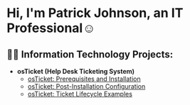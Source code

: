 <h1>Hi, I'm Patrick Johnson, an IT Professional</a>☺</h1>

<h2>👨‍💻 Information Technology Projects:</h2>

- <b>osTicket (Help Desk Ticketing System)</b>
  - [osTicket: Prerequisites and Installation](https://github.com/PatrickJohnsonX7/osticket-prereqs)
  - [osTicket: Post-Installation Configuration](https://github.com/PatrickJohnsonX7/osTicket-Post-Installation-Configuration)
  - [osTicket: Ticket Lifecycle Examples](https://github.com/PatrickJohnsonX7/osTicket-Ticket-Lifecycle-Examples)






